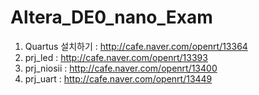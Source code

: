 # Altera_DE0_nano_Exam

1. Quartus 설치하기 :  http://cafe.naver.com/openrt/13364
2. prj_led : http://cafe.naver.com/openrt/13393 
3. prj_niosii : http://cafe.naver.com/openrt/13400
4. prj_uart : http://cafe.naver.com/openrt/13449
